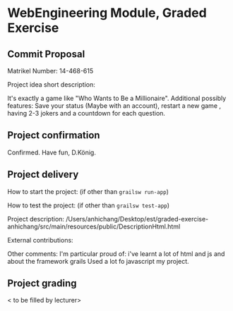 # WebEngineering Module, Graded Exercise

## Commit Proposal

Matrikel Number: 14-468-615

Project idea short description:

It's exactly a game like "Who Wants to Be a Millionaire".
Additional possibly features: Save your status (Maybe with an account), restart a new game
, having 2-3 jokers and a countdown for each question. 

## Project confirmation

Confirmed. Have fun, D.König.


## Project delivery <to be filled by student>

How to start the project: (if other than `grailsw run-app`)

How to test the project:  (if other than `grailsw test-app`)

Project description: /Users/anhichang/Desktop/est/graded-exercise-anhichang/src/main/resources/public/DescriptionHtml.html

External contributions:  
 <!--https:/stackoverflow.com/questions/6274339/how-can-i-shuffle-an-array -->

Other comments: 
I'm particular proud of: i've learnt a lot of html and js and about the framework grails
Used a lot fo javascript my project.

## Project grading 

< to be filled by lecturer>

